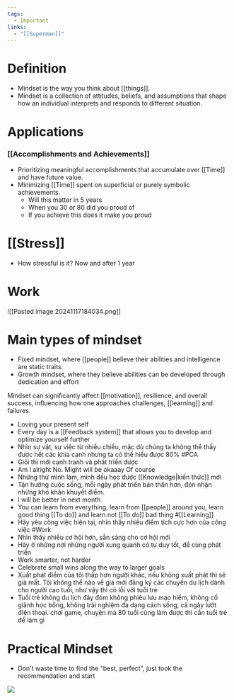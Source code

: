 ```yaml
---
tags:
  - Important
links:
  - "[[Superman]]"
---
```

# Definition

- Mindset is the way you think about [[things]].
- Mindset is a collection of attitudes, beliefs, and assumptions that shape how an individual interprets and responds to different situation.

# Applications

### [[Accomplishments and Achievements]]

- Prioritizing meaningful accomplishments that accumulate over [[Time]] and have future value.
- Minimizing [[Time]] spent on superficial or purely symbolic achievements.
	- Will this matter in 5 years
	- When you 30 or 80 did you proud of
	- If you achieve this does it make you proud

# [[Stress]]

- How stressful is it? Now and after 1 year

# Work

![[Pasted image 20241117184034.png]]

# Main types of mindset

- Fixed mindset, where [[people]] believe their abilities and intelligence are static traits.
- Growth mindset, where they believe abilities can be developed through dedication and effort

Mindset can significantly affect [[motivation]], resilience, and overall success, influencing how one approaches challenges, [[learning]] and failures.

- Loving your present self
- Every day is a [[Feedback system]] that allows you to develop and optimize yourself further
- Nhìn sự vật, sự việc từ nhiều chiều, mặc dù chúng ta không thể thấy được hết các khía cạnh nhưng ta có thể hiểu được 80% #PCA
- Giỏi thì mới cạnh tranh và phát triển được
- Am I alright No. Might will be okaaay Of course
- Những thứ mình làm, mình đều học được [[Knowledge|kiến thức]] mới
- Tận hưởng cuộc sống, mỗi ngày phát triển bản thân hơn, đón nhận những khó khăn khuyết điểm.
- I will be better in next month
- You can learn from everything, learn from [[people]] around you, learn good thing [[To do]] and learn not [[To do]] bad thing #[[Learning]] 
- Hãy yêu công việc hiện tại, nhìn thấy nhiều điểm tích cực hơn của công việc #Work 
- Nhìn thấy nhiều cơ hội hơn, sẵn sàng cho cơ hội mới
- Hãy ở những nơi những người xung quanh có tư duy tốt, để cùng phát triển
- Work smarter, not harder
- Celebrate small wins along the way to larger goals
- Xuất phát điểm của tôi thấp hơn người khác, nếu không xuất phát thì sẽ già mất. Tôi không thể nào về già mới đăng ký các chuyến du lịch dành cho người cao tuổi, như vậy thì có lỗi với tuổi trẻ
- Tuổi trẻ không du lịch đây đóm không phiêu lưu mạo hiểm, không cố giành học bổng, không trải nghiệm đa dạng cách sống, cả ngày lướt điện thoại. chơi game, chuyện mà 80 tuổi cũng làm được thì cần tuổi trẻ để làm gì 

# Practical Mindset

- Don't waste time to find the "best, perfect", just took the recommendation and start

![](https://p16-va.lemon8cdn.com/tos-maliva-v-ac5634-us/oUEdIAgA2YwzB9ByZiCQfnsX8A16viAoElrFBm~tplv-tej9nj120t-origin.webp)